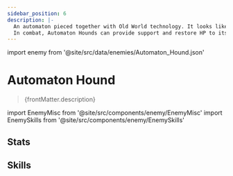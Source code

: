 ```yaml
---
sidebar_position: 6
description: |-
  An automaton pieced together with Old World technology. It looks like a transportation vehicle whose purpose has long been forgotten.
  In combat, Automaton Hounds can provide support and restore HP to its allies.
---
```


import enemy from '@site/src/data/enemies/Automaton_Hound.json'

# Automaton Hound
<blockquote>{frontMatter.description}</blockquote>

import EnemyMisc from '@site/src/components/enemy/EnemyMisc'
import EnemySkills from '@site/src/components/enemy/EnemySkills'

## Stats

<EnemyMisc enemy={enemy} variant={0} />

## Skills

<EnemySkills enemy={enemy} variant={0} />
